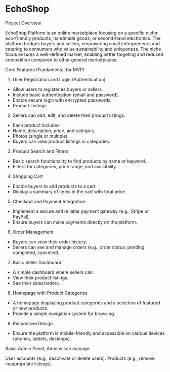 # EchoShop

Project Overview

EchoShop Platform is an online marketplace focusing on a specific niche: eco-friendly products, handmade goods, or second-hand electronics. The platform bridges buyers and sellers, empowering small entrepreneurs and catering to consumers who value sustainability and uniqueness. The niche focus ensures a well-defined market, enabling better targeting and reduced competition compared to other general marketplaces.

Core Features (Fundamental for MVP)

1. User Registration and Login (Authentication)
- Allow users to register as buyers or sellers.
- Include basic authentication (email and password).
- Enable secure login with encrypted passwords.
- Product Listings

2. Sellers can add, edit, and delete their product listings.
- Each product includes:
- Name, description, price, and category.
- Photos (single or multiple).
- Buyers can view product listings in categories.

3. Product Search and Filters
- Basic search functionality to find products by name or keyword.
- Filters for categories, price range, and availability.

4. Shopping Cart

- Enable buyers to add products to a cart.
- Display a summary of items in the cart with total price.

5. Checkout and Payment Integration
- Implement a secure and reliable payment gateway (e.g., Stripe or PayPal).
- Ensure buyers can make payments directly on the platform.

6. Order Management
- Buyers can view their order history.
- Sellers can see and manage orders (e.g., order status: pending, completed, canceled).

7. Basic Seller Dashboard
- A simple dashboard where sellers can:
- View their product listings.
- See their sales/orders.

8. Homepage with Product Categories
- A homepage displaying product categories and a selection of featured or new products.
- Provide a simple navigation system for browsing.
 
9. Responsive Design
- Ensure the platform is mobile-friendly and accessible on various devices (phones, tablets, desktops).

Basic Admin Panel, Admins can manage:

User accounts (e.g., deactivate or delete users).
Products (e.g., remove inappropriate listings).
